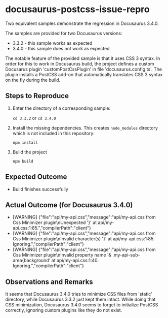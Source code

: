 # docusaurus-postcss-issue-repro

Two equivalent samples demonstrate the regression in Docusaurus 3.4.0.

The samples are provided for two Docusaurus versions:

  - 3.3.2 - this sample works as expected
  - 3.4.0 - this sample does not work as expected

The notable feature of the provided sample is that it uses CSS 3 syntax.
In order for this to work in Docusaurus build, the project defines a custom
Docusarus plugin 'customPostCssPlugin' in file 'docusaurus.config.ts'. The
plugin installs a PostCSS add-on that automatically translates CSS 3 syntax on
the fly during the build.


## Steps to Reproduce

  1. Enter the directory of a corresponding sample:
       
       `cd 3.3.2` or
       `cd 3.4.0` 

  2. Install the missing dependencies. This creates `node_modules` directory which is not
     included in this repository:

       `npm install`

  3. Build the project

       `npm build`


## Expected Outcome

  - Build finishes successfully


## Actual Outcome (for Docusaurus 3.4.0)

  - [WARNING] {"file":"api/my-api.css","message":"api/my-api.css from Css Minimizer plugin\nUnexpected '}' at api/my-api.css:1:85.","compilerPath":"client"}
  - [WARNING] {"file":"api/my-api.css","message":"api/my-api.css from Css Minimizer plugin\nInvalid character(s) '}' at api/my-api.css:1:85. Ignoring.","compilerPath":"client"}
  - [WARNING] {"file":"api/my-api.css","message":"api/my-api.css from Css Minimizer plugin\nInvalid property name '& .my-api-sub-area{background' at api/my-api.css:1:40. Ignoring.","compilerPath":"client"}


## Observations and Remarks

It seems that Docusaurus 3.4.0 tries to minimize CSS files from 'static' directory,
while Docusaurus 3.3.2 just kept them intact. While doing that CSS minimization,
Docusaurus 3.4.0 seems to forget to initialize PostCSS correctly, ignoring custom
plugins like they do not exist.
